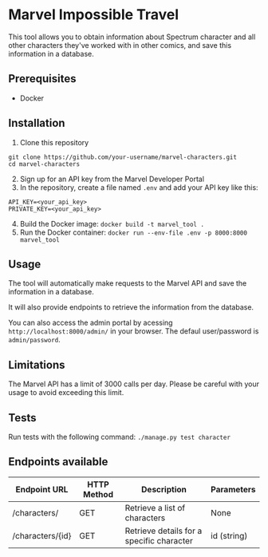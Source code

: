 # Marvel Impossible Travel

This tool allows you to obtain information about Spectrum character and all other characters they've worked with in other comics, and save this information in a database.

## Prerequisites

- Docker

## Installation

1. Clone this repository
```
git clone https://github.com/your-username/marvel-characters.git
cd marvel-characters
```
2. Sign up for an API key from the Marvel Developer Portal
3. In the repository, create a file named `.env` and add your API key like this: 
```
API_KEY=<your_api_key>
PRIVATE_KEY=<your_api_key>
```
4. Build the Docker image: 
```docker build -t marvel_tool .```
5. Run the Docker container: 
```docker run --env-file .env -p 8000:8000 marvel_tool```


## Usage

The tool will automatically make requests to the Marvel API and save the information in a database. 

It will also provide endpoints to retrieve the information from the database.

You can also access the admin portal by acessing `http://localhost:8000/admin/` in your browser. The defaul user/password is `admin/password`.

## Limitations

The Marvel API has a limit of 3000 calls per day. Please be careful with your usage to avoid exceeding this limit.

## Tests

Run tests with the following command:
```./manage.py test character```

## Endpoints available

| Endpoint URL  | HTTP Method | Description | Parameters | 
|---------------| --- | --- | --- |
| /characters/ | GET | Retrieve a list of characters | None | 
| /characters/{id}   | GET | Retrieve details for a specific character | id (string) | 
